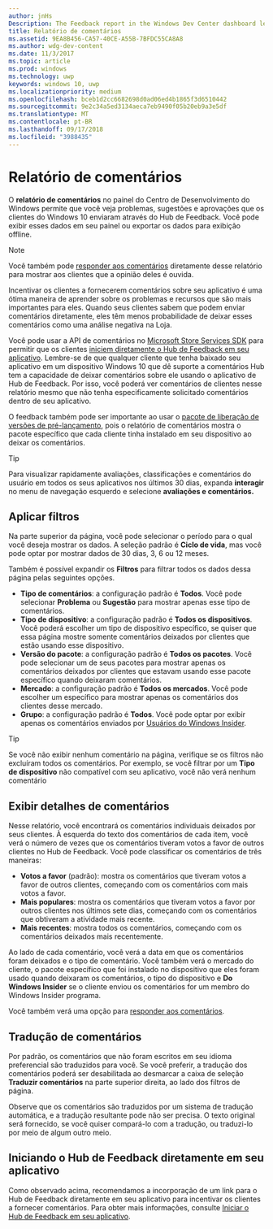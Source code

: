 ```yaml
---
author: jnHs
Description: The Feedback report in the Windows Dev Center dashboard lets you see the problems, suggestions, and upvotes that your Windows 10 customers have submitted through Feedback Hub.
title: Relatório de comentários
ms.assetid: 9EA8B456-CA57-40CE-A55B-7BFDC55CA8A8
ms.author: wdg-dev-content
ms.date: 11/3/2017
ms.topic: article
ms.prod: windows
ms.technology: uwp
keywords: windows 10, uwp
ms.localizationpriority: medium
ms.openlocfilehash: bceb1d2cc6682698d0ad06ed4b1865f3d6510442
ms.sourcegitcommit: 9e2c34a5ed3134aeca7eb9490f05b20eb9a3e5df
ms.translationtype: MT
ms.contentlocale: pt-BR
ms.lasthandoff: 09/17/2018
ms.locfileid: "3988435"
---
```

# <a name="feedback-report"></a>Relatório de comentários

O **relatório de comentários** no painel do Centro de Desenvolvimento do Windows permite que você veja problemas, sugestões e aprovações que os clientes do Windows 10 enviaram através do Hub de Feedback. Você pode exibir esses dados em seu painel ou exportar os dados para exibição offline.

> [!NOTE]
> Você também pode [responder aos comentários](respond-to-customer-feedback.md) diretamente desse relatório para mostrar aos clientes que a opinião deles é ouvida.

Incentivar os clientes a fornecerem comentários sobre seu aplicativo é uma ótima maneira de aprender sobre os problemas e recursos que são mais importantes para eles. Quando seus clientes sabem que podem enviar comentários diretamente, eles têm menos probabilidade de deixar esses comentários como uma análise negativa na Loja.

Você pode usar a API de comentários no [Microsoft Store Services SDK](http://aka.ms/store-em-sdk) para permitir que os clientes [iniciem diretamente o Hub de Feedback em seu aplicativo](../monetize/launch-feedback-hub-from-your-app.md). Lembre-se de que qualquer cliente que tenha baixado seu aplicativo em um dispositivo Windows 10 que dê suporte a comentários Hub tem a capacidade de deixar comentários sobre ele usando o aplicativo de Hub de Feedback. Por isso, você poderá ver comentários de clientes nesse relatório mesmo que não tenha especificamente solicitado comentários dentro de seu aplicativo.

O feedback também pode ser importante ao usar o [pacote de liberação de versões de pré-lançamento](package-flights.md), pois o relatório de comentários mostra o pacote específico que cada cliente tinha instalado em seu dispositivo ao deixar os comentários.

> [!TIP]
> Para visualizar rapidamente avaliações, classificações e comentários do usuário em todos os seus aplicativos nos últimos 30 dias, expanda **interagir** no menu de navegação esquerdo e selecione **avaliações e comentários.** 


## <a name="apply-filters"></a>Aplicar filtros

Na parte superior da página, você pode selecionar o período para o qual você deseja mostrar os dados. A seleção padrão é **Ciclo de vida**, mas você pode optar por mostrar dados de 30 dias, 3, 6 ou 12 meses.

Também é possível expandir os **Filtros** para filtrar todos os dados dessa página pelas seguintes opções.

- **Tipo de comentários**: a configuração padrão é **Todos**. Você pode selecionar **Problema** ou **Sugestão** para mostrar apenas esse tipo de comentários.
- **Tipo de dispositivo**: a configuração padrão é **Todos os dispositivos**. Você poderá escolher um tipo de dispositivo específico, se quiser que essa página mostre somente comentários deixados por clientes que estão usando esse dispositivo.
- **Versão do pacote**: a configuração padrão é **Todos os pacotes**. Você pode selecionar um de seus pacotes para mostrar apenas os comentários deixados por clientes que estavam usando esse pacote específico quando deixaram comentários.
- **Mercado**: a configuração padrão é **Todos os mercados**. Você pode escolher um específico para mostrar apenas os comentários dos clientes desse mercado.
- **Grupo**: a configuração padrão é **Todos**. Você pode optar por exibir apenas os comentários enviados por [Usuários do Windows Insider](http://insider.windows.com).

> [!TIP]
> Se você não exibir nenhum comentário na página, verifique se os filtros não excluíram todos os comentários. Por exemplo, se você filtrar por um **Tipo de dispositivo** não compatível com seu aplicativo, você não verá nenhum comentário


## <a name="viewing-feedback-details"></a>Exibir detalhes de comentários

Nesse relatório, você encontrará os comentários individuais deixados por seus clientes. À esquerda do texto dos comentários de cada item, você verá o número de vezes que os comentários tiveram votos a favor de outros clientes no Hub de Feedback. Você pode classificar os comentários de três maneiras:

- **Votos a favor** (padrão): mostra os comentários que tiveram votos a favor de outros clientes, começando com os comentários com mais votos a favor.
- **Mais populares**: mostra os comentários que tiveram votos a favor por outros clientes nos últimos sete dias, começando com os comentários que obtiveram a atividade mais recente.
- **Mais recentes**: mostra todos os comentários, começando com os comentários deixados mais recentemente.

Ao lado de cada comentário, você verá a data em que os comentários foram deixados e o tipo de comentário. Você também verá o mercado do cliente, o pacote específico que foi instalado no dispositivo que eles foram usado quando deixaram os comentários, o tipo do dispositivo e **Do Windows Insider** se o cliente enviou os comentários for um membro do Windows Insider programa.

Você também verá uma opção para [responder aos comentários](respond-to-customer-feedback.md).


## <a name="translating-feedback"></a>Tradução de comentários

Por padrão, os comentários que não foram escritos em seu idioma preferencial são traduzidos para você. Se você preferir, a tradução dos comentários poderá ser desabilitada ao desmarcar a caixa de seleção **Traduzir comentários** na parte superior direita, ao lado dos filtros de página.

Observe que os comentários são traduzidos por um sistema de tradução automática, e a tradução resultante pode não ser precisa. O texto original será fornecido, se você quiser compará-lo com a tradução, ou traduzi-lo por meio de algum outro meio.


## <a name="launching-feedback-hub-directly-from-your-app"></a>Iniciando o Hub de Feedback diretamente em seu aplicativo

Como observado acima, recomendamos a incorporação de um link para o Hub de Feedback diretamente em seu aplicativo para incentivar os clientes a fornecer comentários. Para obter mais informações, consulte [Iniciar o Hub de Feedback em seu aplicativo](../monetize/launch-feedback-hub-from-your-app.md).
